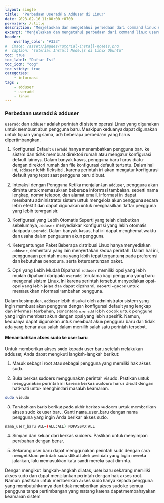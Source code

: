 ```yaml
---
layout: single
title:  "Perbedaan Useradd & Adduser di Linux"
date: 2023-02-16 11:00:00 +0700
permalink: /:title
description: "Menjelaskan dan mengetahui perbedaan dari command linux useradd & adduser dan menambahkan akses sudo ke user baru."
excerpt: "Menjelaskan dan mengetahui perbedaan dari command linux useradd & adduser dan menambahkan akses sudo ke user baru."
header:
    overlay_color: "#333"
#  image: /assets/images/tutorial-install-nodejs.png
#  caption: "Tutorial Install Node.js di Linux Ubuntu"
toc: true
toc_label: "Daftar Isi"
toc_icon: "cog"
toc_sticky: true
categories: 
    - informasi
tags : 
    - adduser
    - useradd
    - linux
---
```

### Perbedaan useradd & adduser
`useradd` dan `adduser` adalah perintah di sistem operasi Linux yang digunakan untuk membuat akun pengguna baru. Meskipun keduanya dapat digunakan untuk tujuan yang sama, ada beberapa perbedaan yang harus dipertimbangkan.

1. Konfigurasi Default
`useradd` hanya menambahkan pengguna baru ke sistem dan tidak membuat direktori rumah atau mengatur konfigurasi default lainnya. Dalam banyak kasus, pengguna baru harus diatur dengan direktori rumah dan file konfigurasi default tertentu. Dalam hal ini, `adduser` lebih fleksibel, karena perintah ini akan mengatur konfigurasi default yang tepat saat pengguna baru dibuat.

2. Interaksi dengan Pengguna
Ketika menjalankan `adduser`, pengguna akan diminta untuk memasukkan beberapa informasi tambahan, seperti nama lengkap, nomor telepon, dan alamat email. Informasi ini dapat membantu administrator sistem untuk mengelola akun pengguna secara lebih efektif dan dapat digunakan untuk menghasilkan daftar pengguna yang lebih terorganisir.

3. Konfigurasi yang Lebih Otomatis
Seperti yang telah disebutkan sebelumnya, `adduser` menyediakan konfigurasi yang lebih otomatis daripada `useradd`. Dalam banyak kasus, hal ini dapat menghemat waktu dan usaha dalam pengaturan akun pengguna.

4. Ketergantungan Paket
Beberapa distribusi Linux hanya menyediakan `adduser`, sementara yang lain menyertakan kedua perintah. Dalam hal ini, penggunaan perintah mana yang lebih tepat tergantung pada preferensi dan kebutuhan pengguna, serta ketergantungan paket.

5. Opsi yang Lebih Mudah Dipahami
`adduser` memiliki opsi yang lebih mudah dipahami daripada `useradd`, terutama bagi pengguna yang baru mengenal sistem Linux. Ini karena perintah tersebut menyediakan opsi-opsi yang lebih jelas dan dapat dipahami, seperti -gecos untuk memasukkan informasi tambahan pengguna.

Dalam kesimpulan, `adduser` lebih disukai oleh administrator sistem yang ingin membuat akun pengguna dengan konfigurasi default yang lengkap dan informasi tambahan, sementara `useradd` lebih cocok untuk pengguna yang ingin membuat akun dengan opsi yang lebih spesifik. Namun, keduanya dapat digunakan untuk membuat akun pengguna baru dan tidak ada yang benar atau salah dalam memilih salah satu perintah tersebut.

#### Menambahkan akses sudo ke user baru
Untuk memberikan akses sudo kepada user baru setelah melakukan adduser, Anda dapat mengikuti langkah-langkah berikut:

1. Masuk sebagai root atau sebagai pengguna yang memiliki hak akses sudo.

2. Buka berkas sudoers menggunakan perintah visudo. Pastikan untuk menggunakan perintah ini karena berkas sudoers harus diedit dengan hati-hati untuk menghindari masalah keamanan.
```bash
sudo visudo
```

3. Tambahkan baris berikut pada akhir berkas sudoers untuk memberikan akses sudo ke user baru. Ganti nama_user_baru dengan nama pengguna yang ingin Anda berikan akses sudo.
```bash
nama_user_baru ALL=(ALL:ALL) NOPASSWD:ALL
```

4. Simpan dan keluar dari berkas sudoers. Pastikan untuk menyimpan perubahan dengan benar.

5. Sekarang user baru dapat menggunakan perintah sudo dengan cara mengetikkan perintah sudo diikuti oleh perintah yang ingin mereka jalankan, lalu memasukkan kata sandi mereka saat diminta.

Dengan mengikuti langkah-langkah di atas, user baru sekarang memiliki akses sudo dan dapat menjalankan perintah dengan hak akses root. Namun, pastikan untuk memberikan akses sudo hanya kepada pengguna yang membutuhkannya dan tidak memberikan akses sudo ke semua pengguna tanpa pertimbangan yang matang karena dapat membahayakan keamanan sistem.